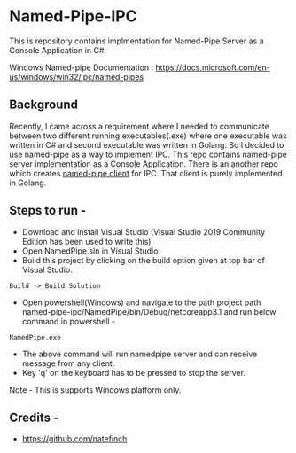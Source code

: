 # Named-Pipe-IPC
This is repository contains implmentation for Named-Pipe Server as a Console Application in C#.

Windows Named-pipe Documentation : https://docs.microsoft.com/en-us/windows/win32/ipc/named-pipes

## Background
Recently, I came across a requirement where I needed to communicate between two different running executables(.exe) where one executable was written in C# and second executable was written in Golang. So I decided to use named-pipe as a way to implement IPC. This repo contains named-pipe server implementation as a Console Application. There is an another repo which creates [named-pipe client](https://github.com/viv2793/named-pipe-ipc) for IPC. That client is purely implemented in Golang.

## Steps to run - 
- Download and install Visual Studio (Visual Studio 2019 Community Edition has been used to write this)
- Open NamedPipe.sln in Visual Studio
- Build this project by clicking on the build option given at top bar of Visual Studio. 
```
Build -> Build Solution
```
- Open powershell(Windows) and navigate to the path project path named-pipe-ipc/NamedPipe/bin/Debug/netcoreapp3.1 and run below command in powershell - 
```
NamedPipe.exe
```
- The above command will run namedpipe server and can receive message from any client.
- Key 'q' on the keyboard has to be pressed to stop the server.

Note - This is supports Windows platform only.

## Credits - 
- https://github.com/natefinch